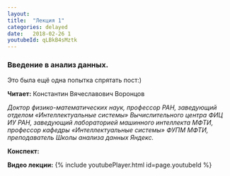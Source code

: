 ```yaml
---
layout: 
title:  "Лекция 1"
categories: delayed 
date:   2018-02-26 1
youtubeId: qLBkB4sMztk
---
```

### Введение в анализ данных.

Это была ещё одна попытка спрятать пост:)

**Читает:** Константин Вячеславович Воронцов

*Доктор физико-математических наук, профессор РАН, заведующий отделом «Интеллектуальные системы» Вычислительного центра ФИЦ ИУ РАН, заведующий лабораторией машинного интеллекта МФТИ, профессор кафедры «Интеллектуальные системы» ФУПМ МФТИ, преподаватель Школы анализа данных Яндекс.*

**Конспект:**

**Видео лекции:**
{% include youtubePlayer.html id=page.youtubeId %}